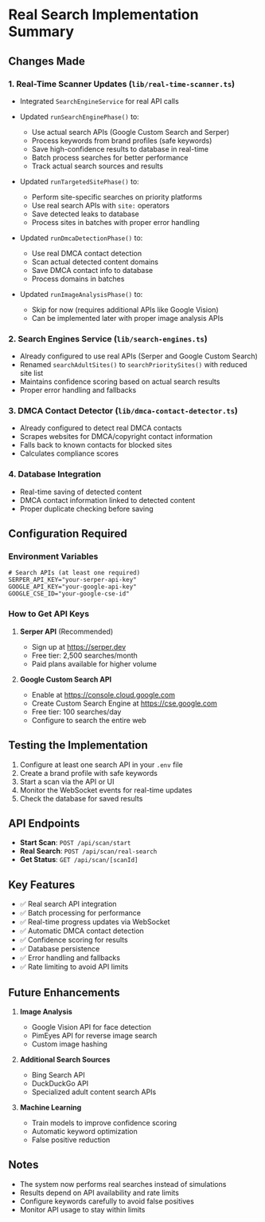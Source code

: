 # Real Search Implementation Summary

## Changes Made

### 1. **Real-Time Scanner Updates** (`lib/real-time-scanner.ts`)
- Integrated `SearchEngineService` for real API calls
- Updated `runSearchEnginePhase()` to:
  - Use actual search APIs (Google Custom Search and Serper)
  - Process keywords from brand profiles (safe keywords)
  - Save high-confidence results to database in real-time
  - Batch process searches for better performance
  - Track actual search sources and results

- Updated `runTargetedSitePhase()` to:
  - Perform site-specific searches on priority platforms
  - Use real search APIs with `site:` operators
  - Save detected leaks to database
  - Process sites in batches with proper error handling

- Updated `runDmcaDetectionPhase()` to:
  - Use real DMCA contact detection
  - Scan actual detected content domains
  - Save DMCA contact info to database
  - Process domains in batches

- Updated `runImageAnalysisPhase()` to:
  - Skip for now (requires additional APIs like Google Vision)
  - Can be implemented later with proper image analysis APIs

### 2. **Search Engines Service** (`lib/search-engines.ts`)
- Already configured to use real APIs (Serper and Google Custom Search)
- Renamed `searchAdultSites()` to `searchPrioritySites()` with reduced site list
- Maintains confidence scoring based on actual search results
- Proper error handling and fallbacks

### 3. **DMCA Contact Detector** (`lib/dmca-contact-detector.ts`)
- Already configured to detect real DMCA contacts
- Scrapes websites for DMCA/copyright contact information
- Falls back to known contacts for blocked sites
- Calculates compliance scores

### 4. **Database Integration**
- Real-time saving of detected content
- DMCA contact information linked to detected content
- Proper duplicate checking before saving

## Configuration Required

### Environment Variables
```env
# Search APIs (at least one required)
SERPER_API_KEY="your-serper-api-key"
GOOGLE_API_KEY="your-google-api-key"
GOOGLE_CSE_ID="your-google-cse-id"
```

### How to Get API Keys

1. **Serper API** (Recommended)
   - Sign up at https://serper.dev
   - Free tier: 2,500 searches/month
   - Paid plans available for higher volume

2. **Google Custom Search API**
   - Enable at https://console.cloud.google.com
   - Create Custom Search Engine at https://cse.google.com
   - Free tier: 100 searches/day
   - Configure to search the entire web

## Testing the Implementation

1. Configure at least one search API in your `.env` file
2. Create a brand profile with safe keywords
3. Start a scan via the API or UI
4. Monitor the WebSocket events for real-time updates
5. Check the database for saved results

## API Endpoints

- **Start Scan**: `POST /api/scan/start`
- **Real Search**: `POST /api/scan/real-search` 
- **Get Status**: `GET /api/scan/[scanId]`

## Key Features

- ✅ Real search API integration
- ✅ Batch processing for performance
- ✅ Real-time progress updates via WebSocket
- ✅ Automatic DMCA contact detection
- ✅ Confidence scoring for results
- ✅ Database persistence
- ✅ Error handling and fallbacks
- ✅ Rate limiting to avoid API limits

## Future Enhancements

1. **Image Analysis**
   - Google Vision API for face detection
   - PimEyes API for reverse image search
   - Custom image hashing

2. **Additional Search Sources**
   - Bing Search API
   - DuckDuckGo API
   - Specialized adult content search APIs

3. **Machine Learning**
   - Train models to improve confidence scoring
   - Automatic keyword optimization
   - False positive reduction

## Notes

- The system now performs real searches instead of simulations
- Results depend on API availability and rate limits
- Configure keywords carefully to avoid false positives
- Monitor API usage to stay within limits
